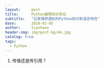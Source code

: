 ```yaml
---
layout:     post
title:      Python编程知识杂记
subtitle:   "记录偶然遇到的Python知识和语言特性"
date:       2020-01-05
author:     tianhaoo
header-img: img/post-bg/44.jpg
catalog: true
tags:
  - Python
---
```


1. 传值还是传引用？
